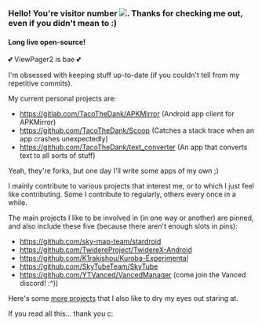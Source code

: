 ### Hello! You're visitor number <img src="https://visitor-badge.glitch.me/badge?page_id=TacoTheDank.visitor-badge&color=d391e2" />. Thanks for checking me out, even if you didn't mean to :)

#### Long live open-source!

💕 ViewPager2 is bae 💕

I'm obsessed with keeping stuff up-to-date (if you couldn't tell from my repetitive commits).

My current personal projects are:
- https://gitlab.com/TacoTheDank/APKMirror (Android app client for APKMirror)
- https://github.com/TacoTheDank/Scoop (Catches a stack trace when an app crashes unexpectedly)
- https://github.com/TacoTheDank/text_converter (An app that converts text to all sorts of stuff)

Yeah, they're forks, but one day I'll write some apps of my own ;)

I mainly contribute to various projects that interest me, or to which I just feel like contributing.
Some I contribute to regularly, others every once in a while.

The main projects I like to be involved in (in one way or another) are pinned, and also include these five (because there aren't enough slots in pins):
- https://github.com/sky-map-team/stardroid
- https://github.com/TwidereProject/TwidereX-Android
- https://github.com/K1rakishou/Kuroba-Experimental
- https://github.com/SkyTubeTeam/SkyTube
- https://github.com/YTVanced/VancedManager (come join the Vanced discord! :^))

Here's some [more projects](https://github.com/TacoTheDank/TacoTheDank/blob/main/README-CONTINUED.md) that I also like to dry my eyes out staring at.

If you read all this... thank you c:

<!--
**TacoTheDank/TacoTheDank** is a ✨ _special_ ✨ repository because its `README.md` (this file) appears on your GitHub profile.

Here are some ideas to get you started:

- 🔭 I’m currently working on ...
- 🌱 I’m currently learning ...
- 👯 I’m looking to collaborate on ...
- 🤔 I’m looking for help with ...
- 💬 Ask me about ...
- 📫 How to reach me: ...
- 😄 Pronouns: ...
- ⚡ Fun fact: ...
-->
